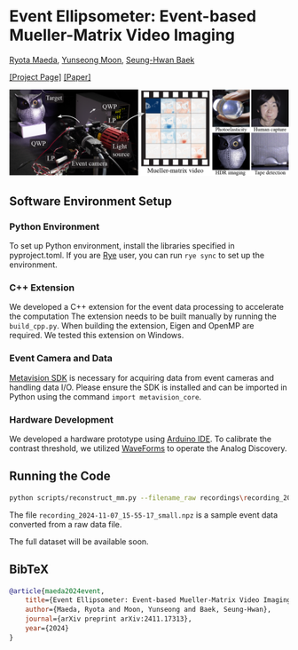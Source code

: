 # Event Ellipsometer: Event-based Mueller-Matrix Video Imaging

[Ryota Maeda](https://elerac.github.io/), [Yunseong Moon](https://sites.google.com/view/yunseongmoon), [Seung-Hwan Baek](https://sites.google.com/view/shbaek/)

[[Project Page]](https://elerac.github.io/projects/eventellipsometer/) [[Paper]](https://arxiv.org/abs/2411.17313)

![teaser](docs/teaser_wide.png)

## Software Environment Setup

### Python Environment

To set up Python environment, install the libraries specified in pyproject.toml. If you are [Rye](https://rye.astral.sh/) user, you can run `rye sync` to set up the environment.

### C++ Extension

We developed a C++ extension for the event data processing to accelerate the computation The extension needs to be built manually by running the `build_cpp.py`. When building the extension, Eigen and OpenMP are required. We tested this extension on Windows.

### Event Camera and Data

[Metavision SDK](https://docs.prophesee.ai/stable/index.html) is necessary for acquiring data from event cameras and handling data I/O. Please ensure the SDK is installed and can be imported in Python using the command `import metavision_core`.

### Hardware Development

We developed a hardware prototype using [Arduino IDE](https://www.arduino.cc/en/software). To calibrate the contrast threshold, we utilized [WaveForms](https://reference.digilentinc.com/reference/software/waveforms/waveforms-3/start) to operate the Analog Discovery.

## Running the Code

```bash
python scripts/reconstruct_mm.py --filename_raw recordings\recording_2024-11-07_15-55-17_small.npz
```

The file `recording_2024-11-07_15-55-17_small.npz` is a sample event data converted from a raw data file. 

The full dataset will be available soon.

## BibTeX

```bibtex
@article{maeda2024event,
    title={Event Ellipsometer: Event-based Mueller-Matrix Video Imaging},
    author={Maeda, Ryota and Moon, Yunseong and Baek, Seung-Hwan},
    journal={arXiv preprint arXiv:2411.17313},
    year={2024}
}
```
